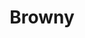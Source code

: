 ---
language: id
layout: product-item
title: Browny
description: Description in &amp; Browny
keyword: keyword in Browny
image: /images/LEDGE-STONE-Browny1.jpg
sub-title: Browny
article-1: Height &#58; 6″<br>Length &#58; 24″ <br>Thickness &#58; 3/8″<br>Panel &#58; Interlocking with 2″ random pieces <br>Horizontal &#58; 2″ x Random<br>Vertical &#58; 2″ x 2″ x Random<br>Color &#58; Caramel with dark brown
title-right: Browny
article-right: Browny
title-2: Browny
article-2: Browny
article-3: Browny
alt-slide1: Browny
alt-slide2: Browny
alt-slide3: Browny
slide1: /images/LEDGE-STONE-Browny1.jpg
slide2: /images/LEDGE-STONE-Browny1.jpg
slide3: /images/LEDGE-STONE-Browny1.jpg
---